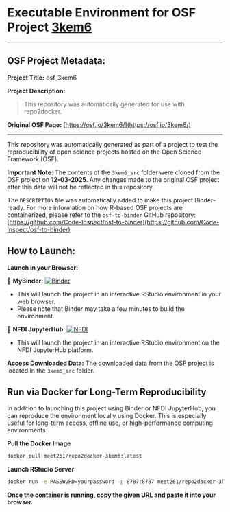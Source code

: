# Executable Environment for OSF Project [3kem6](https://osf.io/3kem6/)

---
## OSF Project Metadata:

**Project Title:** osf_3kem6

**Project Description:**
> This repository was automatically generated for use with repo2docker.

**Original OSF Page:** [https://osf.io/3kem6/](https://osf.io/3kem6/)

---

This repository was automatically generated as part of a project to test the reproducibility of open science projects hosted on the Open Science Framework (OSF).

**Important Note:** The contents of the `3kem6_src` folder were cloned from the OSF project on **12-03-2025**. Any changes made to the original OSF project after this date will not be reflected in this repository.

The `DESCRIPTION` file was automatically added to make this project Binder-ready. For more information on how R-based OSF projects are containerized, please refer to the `osf-to-binder` GitHub repository: [https://github.com/Code-Inspect/osf-to-binder](https://github.com/Code-Inspect/osf-to-binder)

## How to Launch:

**Launch in your Browser:**

🚀 **MyBinder:** [![Binder](https://mybinder.org/badge_logo.svg)](https://mybinder.org/v2/gh/Meet261/osf_3kem6/flowr-enabled?urlpath=rstudio)

   * This will launch the project in an interactive RStudio environment in your web browser.
   * Please note that Binder may take a few minutes to build the environment.

🚀 **NFDI JupyterHub:** [![NFDI](https://nfdi-jupyter.de/images/nfdi_badge.svg)](https://hub.nfdi-jupyter.de/r2d/gh/Meet261/osf_3kem6/flowr-enabled?urlpath=rstudio)

   * This will launch the project in an interactive RStudio environment on the NFDI JupyterHub platform.

**Access Downloaded Data:**
The downloaded data from the OSF project is located in the `3kem6_src` folder.

## Run via Docker for Long-Term Reproducibility

In addition to launching this project using Binder or NFDI JupyterHub, you can reproduce the environment locally using Docker. This is especially useful for long-term access, offline use, or high-performance computing environments.

**Pull the Docker Image**

```bash
docker pull meet261/repo2docker-3kem6:latest
```

**Launch RStudio Server**

```bash
docker run -e PASSWORD=yourpassword -p 8787:8787 meet261/repo2docker-3kem6
```
**Once the container is running, copy the given URL and paste it into your browser.**
